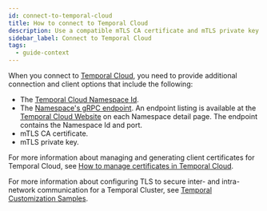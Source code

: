 ```yaml
---
id: connect-to-temporal-cloud
title: How to connect to Temporal Cloud
description: Use a compatible mTLS CA certificate and mTLS private key and your Cloud Namespace to connect to Temporal Cloud.
sidebar_label: Connect to Temporal Cloud
tags:
  - guide-context
---
```


When you connect to [Temporal Cloud](/cloud), you need to provide additional connection and client options that include the following:

- The [Temporal Cloud Namespace Id](/cloud/namespaces#temporal-cloud-namespace-id).
- The [Namespace's gRPC endpoint](/cloud/namespaces#temporal-cloud-grpc-endpoint).
  An endpoint listing is available at the [Temporal Cloud Website](https://cloud.temporal.io/namespaces) on each Namespace detail page.
  The endpoint contains the Namespace Id and port.
- mTLS CA certificate.
- mTLS private key.

For more information about managing and generating client certificates for Temporal Cloud, see [How to manage certificates in Temporal Cloud](/cloud/certificates-intro).

For more information about configuring TLS to secure inter- and intra-network communication for a Temporal Cluster, see [Temporal Customization Samples](https://github.com/temporalio/samples-server).
